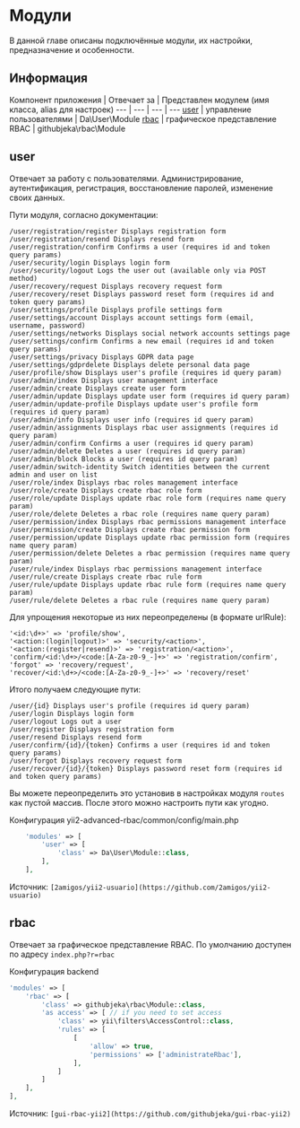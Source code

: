 Модули
==============

В данной главе описаны подключённые модули, их настройки, предназначение и особенности.

Информация <span id="start-modules-info"></span>
-----------------------

Компонент приложения | Отвечает за | Представлен модулем (имя класса, alias для настроек)
--- | --- | --- | ---
[user](#user) | управление пользователями | Da\User\Module
[rbac](#rbac) | графическое представление RBAC | githubjeka\rbac\Module


user <span id="start-modules-user"></span>
-----------------------

Отвечает за работу с пользователями.
Администрирование, аутентификация, регистрация, восстановление паролей, изменение своих данных.

Пути модуля, согласно документации:
```
/user/registration/register Displays registration form
/user/registration/resend Displays resend form
/user/registration/confirm Confirms a user (requires id and token query params)
/user/security/login Displays login form
/user/security/logout Logs the user out (available only via POST method)
/user/recovery/request Displays recovery request form
/user/recovery/reset Displays password reset form (requires id and token query params)
/user/settings/profile Displays profile settings form
/user/settings/account Displays account settings form (email, username, password)
/user/settings/networks Displays social network accounts settings page
/user/settings/confirm Confirms a new email (requires id and token query params)
/user/settings/privacy Displays GDPR data page
/user/settings/gdprdelete Displays delete personal data page
/user/profile/show Displays user's profile (requires id query param)
/user/admin/index Displays user management interface
/user/admin/create Displays create user form
/user/admin/update Displays update user form (requires id query param)
/user/admin/update-profile Displays update user's profile form (requires id query param)
/user/admin/info Displays user info (requires id query param)
/user/admin/assignments Displays rbac user assignments (requires id query param)
/user/admin/confirm Confirms a user (requires id query param)
/user/admin/delete Deletes a user (requires id query param)
/user/admin/block Blocks a user (requires id query param)
/user/admin/switch-identity Switch identities between the current admin and user on list
/user/role/index Displays rbac roles management interface
/user/role/create Displays create rbac role form
/user/role/update Displays update rbac role form (requires name query param)
/user/role/delete Deletes a rbac role (requires name query param)
/user/permission/index Displays rbac permissions management interface
/user/permission/create Displays create rbac permission form
/user/permission/update Displays update rbac permission form (requires name query param)
/user/permission/delete Deletes a rbac permission (requires name query param)
/user/rule/index Displays rbac permissions management interface
/user/rule/create Displays create rbac rule form
/user/rule/update Displays update rbac rule form (requires name query param)
/user/rule/delete Deletes a rbac rule (requires name query param)
```

Для упрощения некоторые из них переопределены (в формате urlRule):
```
'<id:\d+>' => 'profile/show',
'<action:(login|logout)>' => 'security/<action>',
'<action:(register|resend)>' => 'registration/<action>',
'confirm/<id:\d+>/<code:[A-Za-z0-9_-]+>' => 'registration/confirm',
'forgot' => 'recovery/request',
'recover/<id:\d+>/<code:[A-Za-z0-9_-]+>' => 'recovery/reset'
```

Итого получаем следующие пути:
```
/user/{id} Displays user's profile (requires id query param)
/user/login Displays login form
/user/logout Logs out a user
/user/register Displays registration form
/user/resend Displays resend form
/user/confirm/{id}/{token} Confirms a user (requires id and token query params)
/user/forgot Displays recovery request form
/user/recover/{id}/{token} Displays password reset form (requires id and token query params)
```
Вы можете переопределить это установив в настройках модуля `routes` как пустой массив. После этого можно настроить пути как угодно.

Конфигурация yii2-advanced-rbac/common/config/main.php

```php
    'modules' => [
        'user' => [
            'class' => Da\User\Module::class,
        ],
    ],
```



Источник: `[2amigos/yii2-usuario](https://github.com/2amigos/yii2-usuario)`

rbac <span id="start-modules-rbac"></span>
-----------------------

Отвечает за графическое представление RBAC. По умолчанию доступен по адресу
`index.php?r=rbac`

Конфигурация backend

```php
'modules' => [
    'rbac' => [
        'class' => githubjeka\rbac\Module::class,
        'as access' => [ // if you need to set access
            'class' => yii\filters\AccessControl::class,
            'rules' => [
                [
                    'allow' => true,
                    'permissions' => ['administrateRbac'],
                ],
            ]
        ]
    ],
],
```

Источник: `[gui-rbac-yii2](https://github.com/githubjeka/gui-rbac-yii2)`

